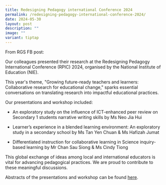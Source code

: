 ```yaml
---
title: Redesigning Pedagogy international Conference 2024
permalink: /redesigning-pedagogy-international-conference-2024/
date: 2024-05-30
layout: post
description: ""
image: ""
variant: tiptap
---
```

<p>From RGS FB post:</p>
<p>Our colleagues presented their research at the Redesigning Pedagogy International
Conference (RPIC) 2024, organised by the National Institute of Education
(NIE).</p>
<p>This year's theme, "Growing future-ready teachers and learners: Collaborative
research for educational change," sparks essential conversations on translating
research into impactful educational practices.</p>
<p>Our presentations and workshop included:</p>
<ul data-tight="true" class="tight">
<li>
<p>An exploratory study on the influence of ICT-enhanced peer review on Secondary
1 students narrative writing skills by Ms Neo Jia Hui</p>
</li>
<li>
<p>Learner’s experience in a blended learning environment: An exploratory
study in a secondary school by Ms Tan Yen Chuan &amp; Ms Hafizah Jumat</p>
</li>
<li>
<p>Differentiated instruction for collaborative learning in Science inquiry-based
learning by Mr Chan Sau Siong &amp; Ms Cindy Tiong</p>
</li>
</ul>
<p>This global exchange of ideas among local and international educators
is vital for advancing pedagogical practices. We are proud to contribute
to these meaningful discussions.</p>
<p>Abstracts of the presentations and workshop can be found <a href="https://rgs.perl.edu.sg/rpic-2024-abstracts/" rel="noopener noreferrer nofollow" target="_blank">here</a>.</p>
<p></p>